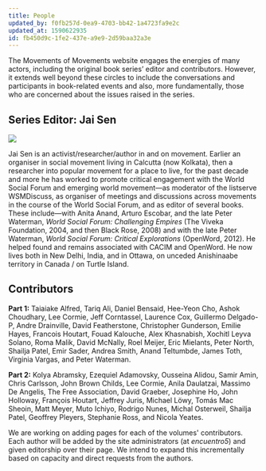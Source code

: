 ```yaml
---
title: People
updated_by: f0fb257d-0ea9-4703-bb42-1a4723fa9e2c
updated_at: 1590622935
id: fb450d9c-1fe2-437e-a9e9-2d59baa32a3e
---
```

The Movements of Movements website engages the energies of many actors, including the original book series’ editor and contributors. However, it extends well beyond these circles to include the conversations and participants in book-related events and also, more fundamentally, those who are concerned about the issues raised in the series.

## Series Editor: Jai Sen

![](/assets/jai-on-the-phone.jpg)

Jai Sen is an activist/researcher/author in and on movement. Earlier an organiser in social movement living in Calcutta (now Kolkata), then a researcher into popular movement for a place to live, for the past decade and more he has worked to promote critical engagement with the World Social Forum and emerging world movement—as moderator of the listserve WSMDiscuss, as organiser of meetings and discussions across movements in the course of the World Social Forum, and as editor of several books. These include—with Anita Anand, Arturo Escobar, and the late Peter Waterman, _World Social Forum: Challenging Empires_ (The Viveka Foundation, 2004, and then Black Rose, 2008) and with the late Peter Waterman, _World Social Forum: Critical Explorations_ (OpenWord, 2012). He helped found and remains associated with CACIM and OpenWord. He now lives both in New Delhi, India, and in Ottawa, on unceded Anishinaabe territory in Canada / on Turtle Island.

## Contributors

**Part 1:** Taiaiake Alfred, Tariq Ali, Daniel Bensaid, Hee-Yeon Cho, Ashok Choudhary, Lee Cormie, Jeff Corntassel, Laurence Cox, Guillermo Delgado-P, Andre Drainville, David Featherstone, Christopher Gunderson, Emilie Hayes, Francois Houtart, Fouad Kalouche, Alex Khasnabish, Xochitl Leyva Solano, Roma Malik, David McNally, Roel Meijer, Eric Mielants, Peter North, Shailja Patel, Emir Sader, Andrea Smith, Anand Teltumbde, James Toth, Virginia Vargas, and Peter Waterman.

**Part 2:** Kolya Abramsky, Ezequiel Adamovsky, Ousseina Alidou, Samir Amin, Chris Carlsson, John Brown Childs, Lee Cormie, Anila Daulatzai, Massimo De Angelis, The Free Association, David Graeber, Josephine Ho, John Holloway, François Houtart, Jeffrey Juris, Michael Löwy, Tomás Mac Sheoin, Matt Meyer, Muto Ichiyo, Rodrigo Nunes, Michal Osterweil, Shailja Patel, Geoffrey Pleyers, Stephanie Ross, and Nicola Yeates.

We are working on adding pages for each of the volumes' contributors. Each author will be added by the site administrators (at _encuentro5_) and given editorship over their page. We intend to expand this incrementally based on capacity and direct requests from the authors.